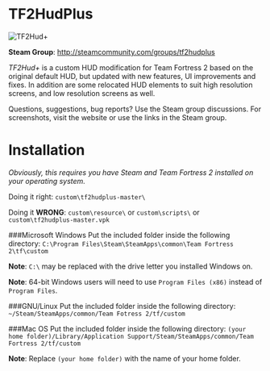 TF2HudPlus
==========

![TF2Hud+](http://i.imgur.com/aOtY3uT.jpg "TF2Hud+")

**Steam Group**: http://steamcommunity.com/groups/tf2hudplus

*TF2Hud+* is a custom HUD modification for Team Fortress 2 based on the original default HUD, but updated with new features, UI improvements and fixes. In addition are some relocated HUD elements to suit high resolution screens, and low resolution screens as well.

Questions, suggestions, bug reports? Use the Steam group discussions. For screenshots, visit the website or use the links in the Steam group.

Installation
==========

*Obviously, this requires you have Steam and Team Fortress 2 installed on your operating system.*

Doing it right: `custom\tf2hudplus-master\`

Doing it **WRONG**: `custom\resource\` or `custom\scripts\` or `custom\tf2hudplus-master.vpk`

###Microsoft Windows
Put the included folder inside the following directory: `C:\Program Files\Steam\SteamApps\common\Team Fortress 2\tf\custom`

**Note**: `C:\` may be replaced with the drive letter you installed Windows on.

**Note**: 64-bit Windows users will need to use `Program Files (x86)` instead of `Program Files`.

###GNU/Linux
Put the included folder inside the following directory: `~/Steam/SteamApps/common/Team Fotress 2/tf/custom`

###Mac OS
Put the included folder inside the following directory: `(your home folder)/Library/Application Support/Steam/SteamApps/common/Team Fortress 2/tf/custom`

**Note**: Replace `(your home folder)` with the name of your home folder.

